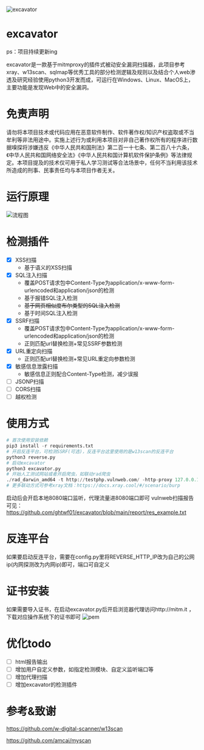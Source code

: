 ![excavator](https://socialify.git.ci/ghtwf01/excavator/image?description=1&forks=1&issues=1&language=1&name=1&owner=1&pattern=Signal&stargazers=1&theme=Light)

# excavator
ps：项目持续更新ing

excavator是一款基于mitmproxy的插件式被动安全漏洞扫描器，此项目参考xray、w13scan、sqlmap等优秀工具的部分检测逻辑及规则以及结合个人web渗透及研究经验使用python3开发而成，可运行在Windows、Linux、MacOS上，主要功能是发现Web中的安全漏洞。
# 免责声明
请勿将本项目技术或代码应用在恶意软件制作、软件著作权/知识产权盗取或不当牟利等非法用途中。实施上述行为或利用本项目对非自己著作权所有的程序进行数据嗅探将涉嫌违反《中华人民共和国刑法》第二百一十七条、第二百八十六条，《中华人民共和国网络安全法》《中华人民共和国计算机软件保护条例》等法律规定。本项目提及的技术仅可用于私人学习测试等合法场景中，任何不当利用该技术所造成的刑事、民事责任均与本项目作者无关。
# 运行原理
![流程图](https://user-images.githubusercontent.com/56472384/200158555-091c065e-6f31-40ca-ac9d-0358dad79411.png)
# 检测插件
- [x] XSS扫描
    - 基于语义的XSS扫描
- [x] SQL注入扫描
    - 覆盖POST请求包中Content-Type为application/x-www-form-urlencoded和application/json的检测
    - 基于报错SQL注入检测
    - <del>基于网页相似度布尔类型的SQL注入检测</del>
    - 基于时间SQL注入检测
- [x] SSRF扫描
    - 覆盖POST请求包中Content-Type为application/x-www-form-urlencoded和application/json的检测
    - 正则匹配url替换检测+常见SSRF参数检测
- [x] URL重定向扫描
    - 正则匹配url替换检测+常见URL重定向参数检测
- [x] 敏感信息泄露扫描
    - 敏感信息正则配合Content-Type检测，减少误报
- [ ] JSONP扫描
- [ ] CORS扫描
- [ ] 越权检测
# 使用方式
```python
# 首次使用安装依赖
pip3 install -r requirements.txt
# 开启反连平台，可检测SSRF(可选)，反连平台这里使用的是w13scan的反连平台
python3 reverse.py
# 启动excavator
python3 excavator.py
# 开始人工测试网站或者开启爬虫，如联动rad爬虫
./rad_darwin_amd64 -t http://testphp.vulnweb.com/ -http-proxy 127.0.0.1:8080
# 更多联动方式可参考xray文档：https://docs.xray.cool/#/scenario/burp
```
启动后会开启本地8080端口监听，代理流量进8080端口即可
vulnweb扫描报告可见：https://github.com/ghtwf01/excavator/blob/main/report/res_example.txt
# 反连平台
如果要启动反连平台，需要在config.py里将REVERSE_HTTP_IP改为自己的公网ip(内网探测改为内网ip)即可，端口可自定义
# 证书安装
如果需要导入证书，在启动excavator.py后开启浏览器代理访问http://mitm.it ，下载对应操作系统下的证书即可
![pem](https://user-images.githubusercontent.com/56472384/200172366-d6a5a83e-e3af-4574-a97b-465a7547dfd7.png)
# 优化todo
- [ ] html报告输出
- [ ] 增加用户自定义参数，如指定检测模块、自定义监听端口等
- [ ] 增加代理扫描
- [ ] 增加excavator的检测插件
# 参考&致谢
https://github.com/w-digital-scanner/w13scan

https://github.com/amcai/myscan
